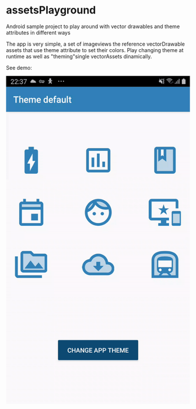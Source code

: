 # assetsPlayground
Android sample project to play around with vector drawables and theme attributes in different ways

The app is very simple, a set of imageviews the reference vectorDrawable assets that use theme attribute to set their colors. Play changing theme at runtime as well as "theming"single vectorAssets dinamically. 

See demo: 

![Theme change](https://github.com/JorgeMucientes/assetsPlayground/blob/master/readmeAssets/appDemo.gif)

